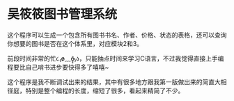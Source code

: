 #       吴筱筱图书管理系统

这个程序可以生成一个包含所有图书书名、作者、价格、状态的表格，还可以查询你想要的图书是否在这个体系里，对应模块2和3。

前段时间非常的忙૮₍ɵ̷﹏ɵ̷̥̥᷅₎ა，只能抽点时间来学习C语言，不过我觉得直接上手编程要比自己啃书进步要快得多了嘻嘻~

这个程序是我不断调试出来的结果，其中有很多地方跟我第一版做出来的简直大相径庭，特别是整个编程的长度，缩短了很多，看起来精简了不少。
